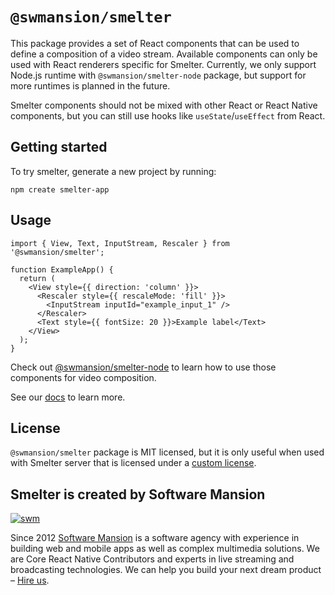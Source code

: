 # `@swmansion/smelter`

This package provides a set of React components that can be used to define a composition of a video stream. Available components can only be used with React renderers specific for Smelter. Currently, we only support Node.js runtime with `@swmansion/smelter-node` package, but support for more runtimes is planned in the future.

Smelter components should not be mixed with other React or React Native components, but you can still use hooks like `useState`/`useEffect` from React.

## Getting started

To try smelter, generate a new project by running:

```
npm create smelter-app
```

## Usage

```tsx
import { View, Text, InputStream, Rescaler } from '@swmansion/smelter';

function ExampleApp() {
  return (
    <View style={{ direction: 'column' }}>
      <Rescaler style={{ rescaleMode: 'fill' }}>
        <InputStream inputId="example_input_1" />
      </Rescaler>
      <Text style={{ fontSize: 20 }}>Example label</Text>
    </View>
  );
}
```

Check out [@swmansion/smelter-node](https://www.npmjs.com/package/@swmansion/smelter-node) to learn how to use those components for video composition.

See our [docs](https://smelter.dev/docs) to learn more.

## License

`@swmansion/smelter` package is MIT licensed, but it is only useful when used with Smelter server that is licensed
under a [custom license](https://github.com/software-mansion/smelter/blob/master/LICENSE).

## Smelter is created by Software Mansion

[![swm](https://logo.swmansion.com/logo?color=white&variant=desktop&width=150&tag=smelter-github 'Software Mansion')](https://swmansion.com)

Since 2012 [Software Mansion](https://swmansion.com) is a software agency with experience in building web and mobile apps as well as complex multimedia solutions. We are Core React Native Contributors and experts in live streaming and broadcasting technologies. We can help you build your next dream product – [Hire us](https://swmansion.com/contact/projects?utm_source=smelter&utm_medium=readme).
